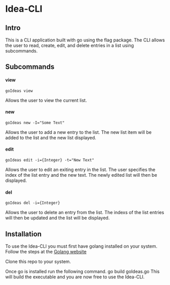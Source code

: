 # Idea-CLI

## Intro
This is a CLI application built with go using the flag package. The CLI allows the user to read, create, edit, and delete entries in a list using
subcommands. 

## Subcommands

#### view 
    goIdeas view
Allows the user to view the current list.

#### new
    goIdeas new -I="Some Text"
Allows the user to add a new entry to the list. The new list item will be added to the list and the new list displayed.

#### edit
    goIdeas edit -i={Integer} -t="New Text"
Allows the user to edit an exiting entry in the list. The user specifies the index of the list entry and the new text. The newly edited list will then be 
displayed.

#### del
    goIdeas del -i={Integer}
Allows the user to delete an entry from the list. The indexs of the list entries will then be updated and the list will be displayed.

## Installation
To use the Idea-CLI you must first have golang installed on your system. Follow the steps at the [Golang website](https://go.dev/doc/install)

Clone this repo to your system.

Once go is installed run the following command.
    go build goIdeas.go
This will build the executable and you are now free to use the Idea-CLI.
